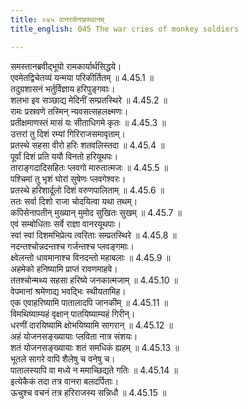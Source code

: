 ```yaml
---
title: ०४५ वानरसेनाप्रस्थानम्
title_english: 045 The war cries of monkey soldiers

---
```

<div class="audioEmbed"  caption="श्रीराम-हरिसीताराममूर्ति-घनपाठिभ्यां वचनम्" src="https://archive.org/download/Ramayana-recitation-Sriram-harisItArAmamUrti-Ghanapaati-v2/Kanda_4/Kanda_4_KSK-045-Vanarasena_Prasthanam.mp3"></div>

  
समस्तानब्रवीद्भूयो रामकार्यार्थसिद्धये।  
एवमेतद्विचेतव्यं यन्मया परिकीर्तितम् ॥ 4.45.1 ॥   
तदुग्रशासनं भर्तुर्विज्ञाय हरिपुङ्गवाः।  
शलभा इव सञ्छाद्य मेदिनीं सम्प्रतस्थिरे ॥ 4.45.2 ॥   
रामः प्रस्रवणे तस्मिन् न्यवसत्सहलक्ष्मणः।  
प्रतीक्षमाणस्तं मासं यः सीताधिगमे कृतः ॥ 4.45.3 ॥   
उत्तरां तु दिशं रम्यां गिरिराजसमावृताम्।  
प्रतस्थे सहसा वीरो हरिः शतवलिस्तदा ॥ 4.45.4 ॥   
पूर्वां दिशं प्रति ययौ विनतो हरियूथपः।  
ताराङ्गदादिसहितः प्लवगो मारुतात्मजः ॥ 4.45.5 ॥   
पश्चिमां तु भृशं घोरां सुषेणः प्लवगेश्वरः।  
प्रतस्थे हरिशार्दूलो दिशं वरुणपालिताम् ॥ 4.45.6 ॥   
ततः सर्वा दिशो राजा चोदयित्वा यथा तथम्।  
कपिसेनापतीन् मुख्यान् मुमोद सुखितः सुखम् ॥ 4.45.7 ॥   
एवं सम्बोधिताः सर्वे राज्ञा वानरयूथपाः।  
स्वां स्वां दिशमभिप्रेत्य त्वरिताः सम्प्रतस्थिरे ॥ 4.45.8 ॥   
नदन्तश्चोन्नदन्तश्च गर्जन्तश्च प्लवङ्गमाः।  
क्ष्वेलन्तो धावमानाश्च विनदन्तो महाबलाः ॥ 4.45.9 ॥   
अहमेको हनिष्यामि प्राप्तं रावणमाहवे।  
ततश्चोन्मथ्य सहसा हरिष्ये जनकात्मजाम् ॥ 4.45.10 ॥   
वेपमानां श्रमेणाद्य भवद्भिः स्थीयतामिह।  
एक एवाहरिष्यामि पातालादपि जानकीम् ॥ 4.45.11 ॥   
विमथिष्याम्यहं वृक्षान् पातयिष्याम्यहं गिरीन्।  
धरणीं दारयिष्यामि क्षोभयिष्यामि सागरान् ॥ 4.45.12 ॥   
अहं योजनसङ्ख्यायाः प्लविता नात्र संशयः।  
शतं योजनसङ्ख्यायाः शतं समधिकं ह्यहम् ॥ 4.45.13 ॥   
भूतले सागरे वापि शैलेषु च वनेषु च।  
पातालस्यापि वा मध्ये न ममाच्छिद्यते गतिः ॥ 4.45.14 ॥   
इत्येकैकं तदा तत्र वानरा बलदर्पिताः।  
ऊचुश्च वचनं तत्र हरिराजस्य सन्निधौ ॥ 4.45.15 ॥   